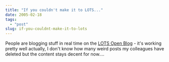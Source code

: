```yaml
---
title: "If you couldn't make it to LOTS..."
date: 2005-02-18
tags: 
  - "post"
slug: if-you-couldnt-make-it-to-lots
---
```


People are blogging stuff in real time on the [LOTS Open Blog](http://lots.bitflux.ch/) - it's working pretty well actually, I don't know how many weird posts my colleagues have deleted but the content stays decent for now....
